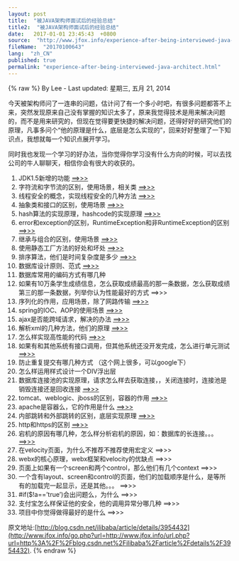 ```yaml
---
layout: post
title:  "被JAVA架构师面试后的经验总结"
title2:  "被JAVA架构师面试后的经验总结"
date:   2017-01-01 23:45:43  +0800
source:  "http://www.jfox.info/experience-after-being-interviewed-java-architect.html"
fileName:  "20170100643"
lang:  "zh_CN"
published: true
permalink: "experience-after-being-interviewed-java-architect.html"
---
```

{% raw %}
By Lee - Last updated: 星期三, 五月 21, 2014

今天被架构师问了一连串的问题，估计问了有一个多小时吧，有很多问题都答不上来，突然发现原来自己没有掌握的知识太多了，原来我觉得技术是用来解决问题的，而不是用来研究的，但现在觉得要更快捷的解决问题，还得好好的研究他们的原理，凡事多问个“他的原理是什么，底层是怎么实现的”，回来好好整理了一下知识点，我想就每一个知识点展开学习。

 同时我也发现一个学习的好办法，当你觉得你学习没有什么方向的时候，可以去找公司的牛人聊聊天，相信你会有很大的收获的。

1. JDK1.5新增的功能   [==>>>](http://www.jfox.info/go.php?url=http://www.cnblogs.com/CQITCS02370236/archive/2006/02/27/339198.html)
2. 字符流和字节流的区别，使用场景，相关类   [==>>>](http://www.jfox.info/go.php?url=http://blog.csdn.net/ilibaba/archive/2009/03/04/3955799.aspx)
3. 线程安全的概念，实现线程安全的几种方法  [ ==>>>](http://www.jfox.info/go.php?url=http://www.ibm.com/developerworks/cn/java/threadsafe/)
4. 抽象类和接口的区别，使用场景   [==>>>](http://www.jfox.info/go.php?url=http://dev.yesky.com/436/7581936.shtml)
5. hash算法的实现原理，hashcode的实现原理   [==>>>](http://www.jfox.info/go.php?url=http://blog.csdn.net/ilibaba/archive/2009/03/05/3960142.aspx)
6. error和exception的区别，RuntimeException和非RuntimeException的区别   [==>>>](http://www.jfox.info/go.php?url=http://blog.csdn.net/ilibaba/archive/2009/03/07/3965359.aspx)
7. 继承与组合的区别，使用场景   [==>>>](http://www.jfox.info/go.php?url=http://blog.csdn.net/ilibaba/archive/2009/03/08/3969050.aspx)
8. 使用静态工厂方法的好处和坏处   [==>>>](http://www.jfox.info/go.php?url=http://blog.csdn.net/ilibaba/archive/2009/01/10/3746123.aspx)
9. 排序算法，他们是时间复杂度是多少  [ ==>>>](http://www.jfox.info/go.php?url=http://blog.csdn.net/ilibaba/archive/2009/03/09/3971995.aspx)
10. 数据库设计原则、范式   [==>>>](http://www.jfox.info/go.php?url=http://www.ibm.com/developerworks/cn/data/library/techarticles/dm-0605jiangt/)
11. 数据库常用的编码方式有哪几种
12. 如果有10万条学生成绩信息，怎么获取成绩最高的那一条数据，怎么获取成绩第三的那一条数据，列举你认为性能最好的方式   ==>>>
13. 序列化的作用，应用场景，除了网路传输   [==>>>](http://www.jfox.info/go.php?url=http://blog.csdn.net/ilibaba/archive/2009/03/10/3975680.aspx)
14. spring的IOC、AOP的使用场景   [==>>>](http://www.jfox.info/go.php?url=http://www.infoq.com/cn/articles/Simplifying-Enterprise-Apps)
15. ajax是否能跨域请求，解决的办法   [==>>>](http://www.jfox.info/go.php?url=http://blog.csdn.net/sfdev/archive/2009/02/13/3887006.aspx)
16. 解析xml的几种方法，他们的原理   [==>>>](http://www.jfox.info/go.php?url=http://blog.csdn.net/ilibaba/archive/2009/03/16/3994780.aspx)
17. 怎么样实现高性能的代码  [==>>>](http://www.jfox.info/go.php?url=http://www.java2000.net/p14894)
18. 如果有和其他系统有接口调用，但其他系统还没开发完成，怎么进行单元测试   [==>>>](http://www.jfox.info/go.php?url=http://tech.ccidnet.com/art/3539/20070809/1172211_1.html)
19. 防止重复提交有哪几种方式 （这个网上很多，可以google下）
20. 怎么样运用样式设计一个DIV浮出层
21. 数据库连接池的实现原理，请求怎么样去获取连接，，关闭连接时，连接池是销毁连接还是回收连接   [==>>>](http://www.jfox.info/go.php?url=http://blog.csdn.net/ilibaba/archive/2009/03/17/3996962.aspx)
22. tomcat、weblogic、jboss的区别，容器的作用  [ ==>>>](http://www.jfox.info/go.php?url=http://pppboy.blog.163.com/blog/static/302037962007107101528359/)
23. apache是容器么，它的作用是什么   [==>>>](http://www.jfox.info/go.php?url=http://hi.baidu.com/leivaan/blog/item/05710a82fa51e6a60df4d254.html)
24. 内部跳转和外部跳转的区别，底层实现原理   [==>>>](http://www.jfox.info/go.php?url=http://hi.baidu.com/ccst2005/blog/item/df3e76c23a20b91e0ef4778a.html)
25. http和https的区别   [==>>>](http://www.jfox.info/go.php?url=http://blog.csdn.net/ilibaba/archive/2009/03/02/3951064.aspx)
26. 宕机的原因有哪几种，怎么样分析宕机的原因，如：数据库的长连接。。。   [==>>>](http://www.jfox.info/go.php?url=http://www.java2000.net/p14902)
27. 在velocity页面，为什么不推荐不推荐使用宏定义   ==>>>
28. webx的核心原理，webx框架和velocity的优缺点   ==>>>
29. 页面上如果有一个screen和两个control，那么他们有几个context   ==>>>
30. 一个含有layout、screen和control的页面，他们的加载顺序是什么，是等所有的加载完一起显示，还是其他。。。   ==>>>
31. #if($!a==’true’)会出问题么，为什么   ==>>>
32. 支付宝怎么样保证他的安全，他的调用异常分哪几种   ==>>>
33. 项目中你觉得做得最好的是什么   ==>>>

原文地址:[http://blog.csdn.net/ilibaba/article/details/3954432](http://www.jfox.info/go.php?url=http://www.jfox.info/url.php?url=http%3A%2F%2Fblog.csdn.net%2Filibaba%2Farticle%2Fdetails%2F3954432).
{% endraw %}